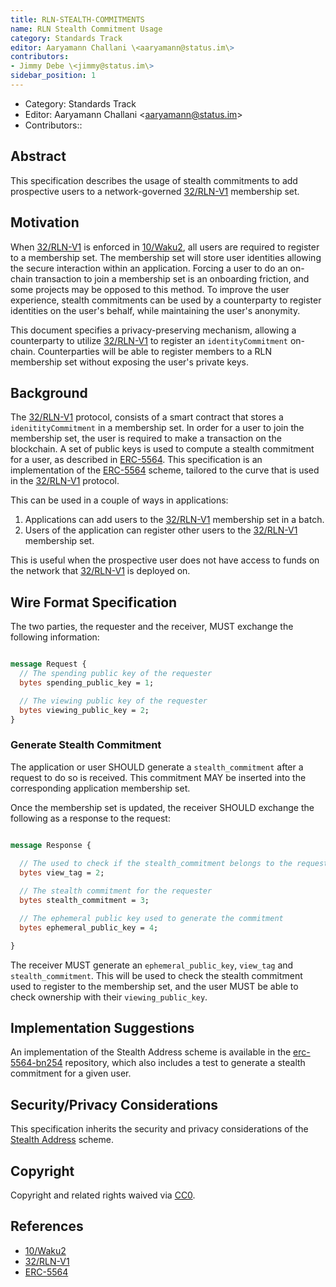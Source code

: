 ```yaml
---
title: RLN-STEALTH-COMMITMENTS
name: RLN Stealth Commitment Usage
category: Standards Track
editor: Aaryamann Challani \<aaryamann@status.im\>
contributors:
- Jimmy Debe \<jimmy@status.im\>
sidebar_position: 1
---
```

- Category: Standards Track
- Editor: Aaryamann Challani \<aaryamann@status.im\>
- Contributors::
  

## Abstract

This specification describes the usage of stealth commitments to add prospective users to a network-governed [32/RLN-V1](./32/rln-v1.md) membership set.

## Motivation

When [32/RLN-V1](./32/rln-v1.md) is enforced in [10/Waku2](../waku/standards/core/10/waku2.md), 
all users are required to register to a membership set.
The membership set will store user identities allowing the secure interaction within an application.
Forcing a user to do an on-chain transaction to join a membership set is an onboarding friction, 
and some projects may be opposed to this method.
To improve the user experience,
stealth commitments can be used by a counterparty to register identities on the user's behalf,
while maintaining the user's anonymity.

This document specifies a privacy-preserving mechanism,
allowing a counterparty to utilize [32/RLN-V1](./32/rln-v1.md) to register an `identityCommitment` on-chain.
Counterparties will be able to register members to a RLN membership set without exposing the user's private keys.

## Background
The [32/RLN-V1](./32/rln-v1.md) protocol, 
consists of a smart contract that stores a `idenitityCommitment` in a membership set.
In order for a user to join the membership set,
the user is required to make a transaction on the blockchain.
A set of public keys is used to compute a stealth commitment for a user,
as described in [ERC-5564](https://eips.ethereum.org/EIPS/eip-5564).
This specification is an implementation of the [ERC-5564](https://eips.ethereum.org/EIPS/eip-5564) scheme, 
tailored to the curve that is used in the [32/RLN-V1](./32/rln-v1.md) protocol.

This can be used in a couple of ways in applications:
1. Applications can add users to the [32/RLN-V1](./32/rln-v1.md) membership set in a batch.
2. Users of the application can register other users to the [32/RLN-V1](./32/rln-v1.md) membership set.

This is useful when the prospective user does not have access to funds on the network that [32/RLN-V1](./32/rln-v1.md) is deployed on.

## Wire Format Specification

The two parties, the requester and the receiver, MUST exchange the following information:

```protobuf

message Request {
  // The spending public key of the requester
  bytes spending_public_key = 1;

  // The viewing public key of the requester
  bytes viewing_public_key = 2;
}

```
### Generate Stealth Commitment

The application or user SHOULD generate a `stealth_commitment` after a request to do so is received.
This commitment MAY be inserted into the corresponding application membership set.

Once the membership set is updated, the receiver SHOULD exchange the following as a response to the request:

```protobuf

message Response {
  
  // The used to check if the stealth_commitment belongs to the requester
  bytes view_tag = 2;

  // The stealth commitment for the requester
  bytes stealth_commitment = 3;

  // The ephemeral public key used to generate the commitment
  bytes ephemeral_public_key = 4;

}

```

The receiver MUST generate an `ephemeral_public_key`, `view_tag` and `stealth_commitment`.
This will be used to check the stealth commitment used to register to the membership set,
and the user MUST be able to check ownership with their `viewing_public_key`.

## Implementation Suggestions

An implementation of the Stealth Address scheme is available in the [erc-5564-bn254](https://github.com/rymnc/erc-5564-bn254) repository,
which also includes a test to generate a stealth commitment for a given user.

## Security/Privacy Considerations

This specification inherits the security and privacy considerations of the [Stealth Address](https://eips.ethereum.org/EIPS/eip-5564) scheme.

## Copyright

Copyright and related rights waived via [CC0](https://creativecommons.org/publicdomain/zero/1.0/).

## References

- [10/Waku2](../waku/standards/core/10/waku2.md)
- [32/RLN-V1](./32/rln-v1.md)
- [ERC-5564](https://eips.ethereum.org/EIPS/eip-5564)
